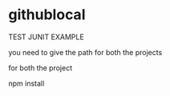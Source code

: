 # githublocal

TEST JUNIT EXAMPLE

you need to give the path for both the projects

for both the project

npm install 
